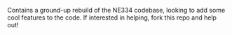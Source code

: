 Contains a ground-up rebuild of the NE334 codebase, looking to add
some cool features to the code. If interested in helping, fork this
repo and help out!
